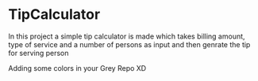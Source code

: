 # TipCalculator
In this project a simple tip calculator is made which takes billing amount, type of service and a number of persons as input and then genrate the tip for serving person

Adding some colors in your Grey Repo  XD
